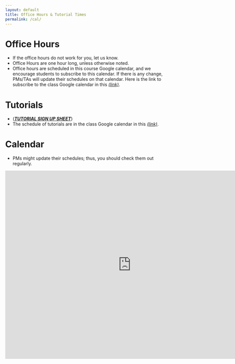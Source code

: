 ```yaml
---
layout: default
title: Office Hours & Tutorial Times
permalink: /cal/
---
```


# Office Hours

- If the office hours do not work for you, let us know.
- Office Hours are one hour long, unless otherwise noted.
- Office hours are scheduled in this course Google calendar, and we encourage students to subscribe to this calendar. If there is any change, PMs/TAs will update their schedules on that calendar. Here is the link to subscribe to the class Google calendar in this [_(link)_](https://calendar.google.com/calendar/u/0?cid=Y19mYmRlYzA1M2NjNGRjN2MwOWZjODM1OGQ1ODNmMTY2YzhlNTRjZTcwMDE4Yjc3M2JmMWRkZmU4ZDYzYjUyNzIxQGdyb3VwLmNhbGVuZGFyLmdvb2dsZS5jb20).


# Tutorials

- ([**_TUTORIAL SIGN UP SHEET_**](https://docs.google.com/spreadsheets/d/1epNYAIB3sNFyeAligfU2GfwEpfRt81pVmPF4hwXGTRk/edit?usp=sharing)) 
- The schedule of tutorials are in the class Google calendar in this [_(link)_](https://calendar.google.com/calendar/u/0?cid=Y19mYmRlYzA1M2NjNGRjN2MwOWZjODM1OGQ1ODNmMTY2YzhlNTRjZTcwMDE4Yjc3M2JmMWRkZmU4ZDYzYjUyNzIxQGdyb3VwLmNhbGVuZGFyLmdvb2dsZS5jb20).

# Calendar

- PMs might update their schedules; thus, you should check them out regularly.
<iframe src="https://calendar.google.com/calendar/embed?src=c_fbdec053cc4dc7c09fc8358d583f166c8e54ce70018b773bf1ddfe8d63b52721%40group.calendar.google.com&ctz=America%2FChicago" style="border: 0" width="800" height="600" frameborder="0" scrolling="no"></iframe>

